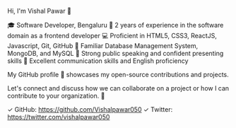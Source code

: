 Hi, I'm Vishal Pawar 👋

🎓 Software Developer, Bengaluru
💼 2 years of experience in the software domain as a frontend developer 
💻 Proficient in HTML5, CSS3, ReactJS, Javascript, Git, GitHub
🐍 Familiar  Database Management System, MongoDB, and MySQL
🎤 Strong public speaking and confident presenting skills
💬 Excellent communication skills and English proficiency

 My GitHub profile 🐙 showcases my open-source contributions and projects.

Let's connect and discuss how we can collaborate on a project or how I can contribute to your organization. 🔗

✓ GitHub: https://github.com/Vishalpawar050
✓ Twitter: https://twitter.com/vishalpawar050
